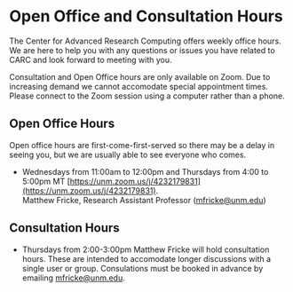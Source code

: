 # Open Office and Consultation Hours
The Center for Advanced Research Computing offers weekly office hours. We are here to help you with any questions or issues you have related to CARC and look forward to meeting with you.  

Consultation and Open Office hours are only available on Zoom. Due to increasing demand we cannot accomodate special appointment times. Please connect to the Zoom session using a computer rather than a phone.

## Open Office Hours
Open office hours are first-come-first-served so there may be a delay in seeing you, but we are usually able to see everyone who comes.

- Wednesdays from 11:00am to 12:00pm and Thursdays from 4:00 to 5:00pm MT [https://unm.zoom.us/j/4232179831](https://unm.zoom.us/j/4232179831).  
Matthew Fricke, Research Assistant Professor ([mfricke@unm.edu](mailto://mfricke@unm.edu))

## Consultation Hours

- Thursdays from 2:00-3:00pm Matthew Fricke will hold consultation hours. These are intended to accomodate longer discussions with a single user or group. Consulations must be booked in advance by emailing [mfricke@unm.edu](mailto://mfricke@unm.edu).

